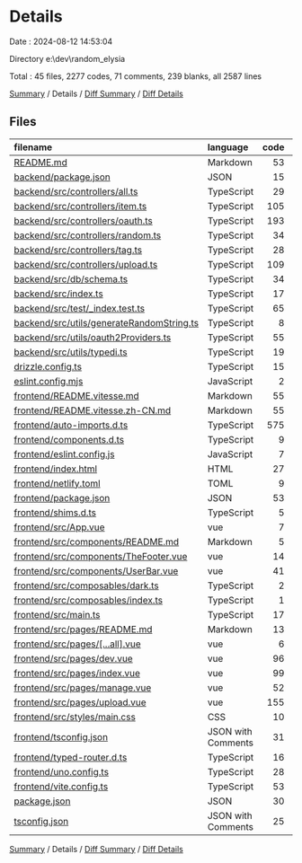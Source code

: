 # Details

Date : 2024-08-12 14:53:04

Directory e:\\dev\\random_elysia

Total : 45 files,  2277 codes, 71 comments, 239 blanks, all 2587 lines

[Summary](results.md) / Details / [Diff Summary](diff.md) / [Diff Details](diff-details.md)

## Files
| filename | language | code | comment | blank | total |
| :--- | :--- | ---: | ---: | ---: | ---: |
| [README.md](/README.md) | Markdown | 53 | 0 | 36 | 89 |
| [backend/package.json](/backend/package.json) | JSON | 15 | 0 | 1 | 16 |
| [backend/src/controllers/all.ts](/backend/src/controllers/all.ts) | TypeScript | 29 | 1 | 3 | 33 |
| [backend/src/controllers/item.ts](/backend/src/controllers/item.ts) | TypeScript | 105 | 1 | 2 | 108 |
| [backend/src/controllers/oauth.ts](/backend/src/controllers/oauth.ts) | TypeScript | 193 | 16 | 9 | 218 |
| [backend/src/controllers/random.ts](/backend/src/controllers/random.ts) | TypeScript | 34 | 4 | 2 | 40 |
| [backend/src/controllers/tag.ts](/backend/src/controllers/tag.ts) | TypeScript | 28 | 3 | 2 | 33 |
| [backend/src/controllers/upload.ts](/backend/src/controllers/upload.ts) | TypeScript | 109 | 7 | 6 | 122 |
| [backend/src/db/schema.ts](/backend/src/db/schema.ts) | TypeScript | 34 | 1 | 7 | 42 |
| [backend/src/index.ts](/backend/src/index.ts) | TypeScript | 17 | 1 | 2 | 20 |
| [backend/src/test/_index.test.ts](/backend/src/test/_index.test.ts) | TypeScript | 65 | 0 | 6 | 71 |
| [backend/src/utils/generateRandomString.ts](/backend/src/utils/generateRandomString.ts) | TypeScript | 8 | 0 | 1 | 9 |
| [backend/src/utils/oauth2Providers.ts](/backend/src/utils/oauth2Providers.ts) | TypeScript | 55 | 0 | 4 | 59 |
| [backend/src/utils/typedi.ts](/backend/src/utils/typedi.ts) | TypeScript | 19 | 0 | 2 | 21 |
| [drizzle.config.ts](/drizzle.config.ts) | TypeScript | 15 | 1 | 2 | 18 |
| [eslint.config.mjs](/eslint.config.mjs) | JavaScript | 2 | 1 | 2 | 5 |
| [frontend/README.vitesse.md](/frontend/README.vitesse.md) | Markdown | 55 | 0 | 32 | 87 |
| [frontend/README.vitesse.zh-CN.md](/frontend/README.vitesse.zh-CN.md) | Markdown | 55 | 0 | 33 | 88 |
| [frontend/auto-imports.d.ts](/frontend/auto-imports.d.ts) | TypeScript | 575 | 8 | 1 | 584 |
| [frontend/components.d.ts](/frontend/components.d.ts) | TypeScript | 9 | 5 | 2 | 16 |
| [frontend/eslint.config.js](/frontend/eslint.config.js) | JavaScript | 7 | 0 | 2 | 9 |
| [frontend/index.html](/frontend/index.html) | HTML | 27 | 0 | 1 | 28 |
| [frontend/netlify.toml](/frontend/netlify.toml) | TOML | 9 | 0 | 3 | 12 |
| [frontend/package.json](/frontend/package.json) | JSON | 53 | 0 | 1 | 54 |
| [frontend/shims.d.ts](/frontend/shims.d.ts) | TypeScript | 5 | 0 | 2 | 7 |
| [frontend/src/App.vue](/frontend/src/App.vue) | vue | 7 | 0 | 1 | 8 |
| [frontend/src/components/README.md](/frontend/src/components/README.md) | Markdown | 5 | 0 | 5 | 10 |
| [frontend/src/components/TheFooter.vue](/frontend/src/components/TheFooter.vue) | vue | 14 | 0 | 2 | 16 |
| [frontend/src/components/UserBar.vue](/frontend/src/components/UserBar.vue) | vue | 41 | 0 | 5 | 46 |
| [frontend/src/composables/dark.ts](/frontend/src/composables/dark.ts) | TypeScript | 2 | 0 | 1 | 3 |
| [frontend/src/composables/index.ts](/frontend/src/composables/index.ts) | TypeScript | 1 | 0 | 1 | 2 |
| [frontend/src/main.ts](/frontend/src/main.ts) | TypeScript | 17 | 3 | 4 | 24 |
| [frontend/src/pages/README.md](/frontend/src/pages/README.md) | Markdown | 13 | 0 | 8 | 21 |
| [frontend/src/pages/[...all].vue](/frontend/src/pages/%5B...all%5D.vue) | vue | 6 | 0 | 1 | 7 |
| [frontend/src/pages/dev.vue](/frontend/src/pages/dev.vue) | vue | 96 | 1 | 7 | 104 |
| [frontend/src/pages/index.vue](/frontend/src/pages/index.vue) | vue | 99 | 1 | 7 | 107 |
| [frontend/src/pages/manage.vue](/frontend/src/pages/manage.vue) | vue | 52 | 0 | 5 | 57 |
| [frontend/src/pages/upload.vue](/frontend/src/pages/upload.vue) | vue | 155 | 0 | 10 | 165 |
| [frontend/src/styles/main.css](/frontend/src/styles/main.css) | CSS | 10 | 0 | 2 | 12 |
| [frontend/tsconfig.json](/frontend/tsconfig.json) | JSON with Comments | 31 | 0 | 1 | 32 |
| [frontend/typed-router.d.ts](/frontend/typed-router.d.ts) | TypeScript | 16 | 9 | 3 | 28 |
| [frontend/uno.config.ts](/frontend/uno.config.ts) | TypeScript | 28 | 0 | 2 | 30 |
| [frontend/vite.config.ts](/frontend/vite.config.ts) | TypeScript | 53 | 8 | 8 | 69 |
| [package.json](/package.json) | JSON | 30 | 0 | 1 | 31 |
| [tsconfig.json](/tsconfig.json) | JSON with Comments | 25 | 0 | 1 | 26 |

[Summary](results.md) / Details / [Diff Summary](diff.md) / [Diff Details](diff-details.md)
